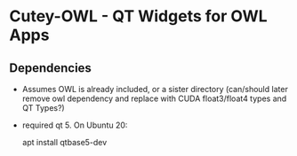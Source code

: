 # Cutey-OWL - QT Widgets for OWL Apps

## Dependencies

- Assumes OWL is already included, or a sister directory (can/should
  later remove owl dependency and replace with CUDA float3/float4
  types and QT Types?)

- required qt 5. On Ubuntu 20:

	apt install qtbase5-dev


